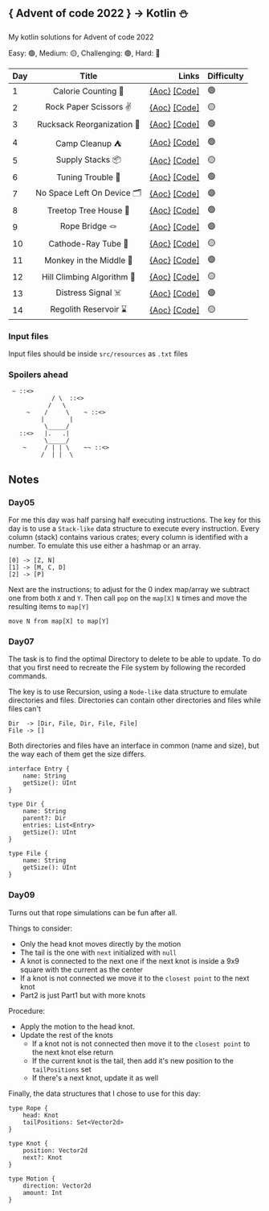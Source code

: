 ## { Advent of code 2022 } -> Kotlin ⛄

My kotlin solutions for Advent of code 2022

Easy: 🟢, Medium: 🟡, Challenging: 🟣, Hard: 🔴

| Day |            Title            |                                                                                                                       Links | Difficulty |
|-----|:---------------------------:|----------------------------------------------------------------------------------------------------------------------------:|------------|
| 1   |     Calorie Counting 🍪     |  [{Aoc}](https://adventofcode.com/2022/day/1)  [[Code]](https://github.com/Gers2017/aoc-2022-kotlin/blob/main/src/Day01.kt) | 🟢         |
| 2   |   Rock Paper Scissors ✌️    |  [{Aoc}](https://adventofcode.com/2022/day/2)  [[Code]](https://github.com/Gers2017/aoc-2022-kotlin/blob/main/src/Day02.kt) | 🟡         |
| 3   | Rucksack Reorganization 🎒  |  [{Aoc}](https://adventofcode.com/2022/day/3)  [[Code]](https://github.com/Gers2017/aoc-2022-kotlin/blob/main/src/Day03.kt) | 🟢         |
| 4   |       Camp Cleanup ⛺        |  [{Aoc}](https://adventofcode.com/2022/day/4)  [[Code]](https://github.com/Gers2017/aoc-2022-kotlin/blob/main/src/Day04.kt) | 🟢         |
| 5   |      Supply Stacks 📦       |  [{Aoc}](https://adventofcode.com/2022/day/5)  [[Code]](https://github.com/Gers2017/aoc-2022-kotlin/blob/main/src/Day05.kt) | 🟡         |
| 6   |      Tuning Trouble 📜      |  [{Aoc}](https://adventofcode.com/2022/day/6)  [[Code]](https://github.com/Gers2017/aoc-2022-kotlin/blob/main/src/Day06.kt) | 🟢         |
| 7   | No Space Left On Device 🗂️ |  [{Aoc}](https://adventofcode.com/2022/day/7)  [[Code]](https://github.com/Gers2017/aoc-2022-kotlin/blob/main/src/Day07.kt) | 🟣         |
| 8   |    Treetop Tree House 🌲    |  [{Aoc}](https://adventofcode.com/2022/day/8)  [[Code]](https://github.com/Gers2017/aoc-2022-kotlin/blob/main/src/Day08.kt) | 🟢         |
| 9   |       Rope Bridge 🪢        |  [{Aoc}](https://adventofcode.com/2022/day/9)  [[Code]](https://github.com/Gers2017/aoc-2022-kotlin/blob/main/src/Day09.kt) | 🟣         |
| 10  |     Cathode-Ray Tube 👾     | [{Aoc}](https://adventofcode.com/2022/day/10)  [[Code]](https://github.com/Gers2017/aoc-2022-kotlin/blob/main/src/Day10.kt) | 🟡         |
| 11  |   Monkey in the Middle 🐒   | [{Aoc}](https://adventofcode.com/2022/day/11)  [[Code]](https://github.com/Gers2017/aoc-2022-kotlin/blob/main/src/Day11.kt) | 🟣         |
| 12  | Hill Climbing Algorithm 🐑  | [{Aoc}](https://adventofcode.com/2022/day/12)  [[Code]](https://github.com/Gers2017/aoc-2022-kotlin/blob/main/src/Day12.kt) | 🟡         |
| 13  |     Distress Signal ☠️      | [{Aoc}](https://adventofcode.com/2022/day/13)  [[Code]](https://github.com/Gers2017/aoc-2022-kotlin/blob/main/src/Day13.kt) | 🟣         |
| 14  |    Regolith Reservoir ⌛     | [{Aoc}](https://adventofcode.com/2022/day/14)  [[Code]](https://github.com/Gers2017/aoc-2022-kotlin/blob/main/src/Day14.kt) | 🟡         |

### Input files

Input files should be inside `src/resources` as `.txt` files

### Spoilers ahead

```
 ~ ::<>
            / \  ::<>
           /   \
     ~    /     \    ~ ::<>
         |       |  
          \_____/
   ::<>   |.   .|
          \_____/
    ~     / | | \    ~~ ::<>
         /  | |  \
```

## Notes

### Day05

For me this day was half parsing half executing instructions.
The key for this day is to use a `Stack-like` data structure to execute every instruction.
Every column (stack) contains various crates; every column is identified with a number. To emulate this use either a
hashmap or an array.

```
[0] -> [Z, N]
[1] -> [M, C, D]
[2] -> [P]
```

Next are the instructions; to adjust for the 0 index map/array we subtract one from both `X` and `Y`.
Then call `pop` on the `map[X]` `N` times and move the resulting items to `map[Y]`

```
move N from map[X] to map[Y] 
```

### Day07

The task is to find the optimal Directory to delete to be able to update.
To do that you first need to recreate the File system by following the recorded commands.

The key is to use Recursion, using a `Node-like` data structure to emulate directories and files.
Directories can contain other directories and files while files can't

```
Dir  -> [Dir, File, Dir, File, File]
File -> []
```

Both directories and files have an interface in common (name and size), but the way each of them get the size differs.

```
interface Entry {
    name: String
    getSize(): UInt
}

type Dir {
    name: String
    parent?: Dir
    entries: List<Entry>
    getSize(): UInt
}

type File {
    name: String
    getSize(): UInt
}
```

### Day09

Turns out that rope simulations can be fun after all.

Things to consider:

- Only the head knot moves directly by the motion
- The tail is the one with `next` initialized with `null`
- A knot is connected to the next one if the next knot is inside a 9x9 square with the current as the center
- If a knot is not connected we move it to the `closest point` to the next knot
- Part2 is just Part1 but with more knots

Procedure:

- Apply the motion to the head knot.
- Update the rest of the knots
    - If a knot not is not connected then move it to the `closest point` to the next knot else return
    - If the current knot is the tail, then add it's new position to the `tailPositions` set
    - If there's a next knot, update it as well

Finally, the data structures that I chose to use for this day:

```
type Rope {
    head: Knot
    tailPositions: Set<Vector2d>
}

type Knot {
    position: Vector2d
    next?: Knot
}

type Motion {
    direction: Vector2d
    amount: Int
}
```